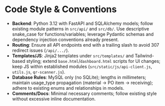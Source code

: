 # Code Style & Conventions
- **Backend**: Python 3.12 with FastAPI and SQLAlchemy models; follow existing module patterns in `src/api/` and `src/db/`. Use descriptive snake_case for functions/variables; leverage Pydantic schemas and dependency injection conventions already present.
- **Routing**: Ensure all API endpoints end with a trailing slash to avoid 307 redirect issues (`/api/.../`).
- **Templates/JS**: Jinja2 templates under `src/templates/` and Tailwind-based styling; extend `base.html`/`dashboard.html` scripts for UI changes; keep JS within established modules (`src/static/js/api-client.js`, `utils.js`, `qr-scanner.js`).
- **Database Rules**: MySQL only (no SQLite); lengths in millimeters; maintain usage_type propagation (material → PO item → receiving); adhere to existing enums and relationships in models.
- **Comments/Docs**: Minimal necessary comments; follow existing style without excessive inline documentation.